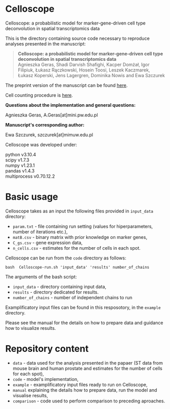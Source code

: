 # Celloscope
Celloscope: a probabilistic model for marker-gene-driven cell type deconvolution in spatial transcriptomics data

This is the directory containing source code necessary to reproduce analyses presented in the manuscript:  

> **Celloscope: a probabilistic model for marker-gene-driven cell type deconvolution in spatial transcriptomics data**  
> Agnieszka Geras, Shadi Darvish Shafighi, Kacper Domżał, Igor Filipiuk,  Łukasz Rączkowski, Hosein Toosi, Leszek Kaczmarek,  Łukasz Koperski, Jens Lagergren, Dominika Nowis and Ewa Szczurek

The preprint version of the manuscript can be found [here](https://www.biorxiv.org/content/10.1101/2022.05.24.493193v1).

Cell counting procedure is [here](https://github.com/szczurek-lab/qupath-spot-utils).

**Questions about the implementation and general questions:**

Agnieszka Geras, A.Geras[at]mini.pw.edu.pl

**Manuscript's corresponding author:**

Ewa Szczurek, szczurek[at]mimuw.edu.pl

Celloscope was developed under:

python v3.10.4  
scipy v1.7.3  
numpy v1.23.1  
pandas v1.4.3  
multiprocess v0.70.12.2  

# Basic usage
Celloscope takes as an input the following files provided in `input_data` directory:

* `param.txt` - file containing run setting (values for hiperparameters, number of iterations etc.),
* `matB.csv` - binary matrix with prior knowledge on marker genes,
* `C_gs.csv` - gene expression data,
* `n_cells.csv` - estimates for the number of cells in each spot.

Celloscope can be run from the `code` directory as follows:

```
bash  Celloscope-run.sh 'input_data' 'results' number_of_chains
```

The arguments of the bash script:
* `input_data` - directory containing input data,
* `results` - directory dedicated for results.
* `number_of_chains` - number of independent chains to run

Examplificatory input files can be found in this resposotory, in the `example` directory. 

Please see the manual for the details on how to prepare data and guidance how to visualize results.

# Repository content

* `data` - data used for the analysis presented in the papaer (ST data from mouse brain and human prostate and estimates for the number of cells for each spot),
* `code` - model's implementation,
* `example` - examplificatory input files ready to run on Celloscope,
* `manual` explaining the details how to prepare data, run the model and visualise results,
* `comparison` - code used to perform comparison to preceding aproaches.
